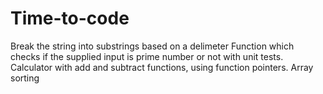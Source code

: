 # Time-to-code
  Break the string into substrings based on a delimeter
  Function which checks if the supplied input is prime number or not with unit tests.
  Calculator with add and subtract functions, using function pointers.
  Array sorting

